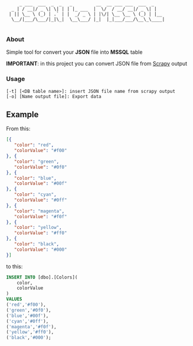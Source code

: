 ```
     _ ___  ___  _  _   _         __  __ ___ ___  ___  _    
  _ | / __|/ _ \| \| | | |_ ___  |  \/  / __/ __|/ _ \| |   
 | || \__ \ (_) | .` | |  _/ _ \ | |\/| \__ \__ \ (_) | |__ 
  \__/|___/\___/|_|\_|  \__\___/ |_|  |_|___/___/\__\_\____|
                                                                                                                        
```

### About
Simple tool for convert your **JSON** file into **MSSQL** table

**IMPORTANT**: in this project you can convert JSON file from [Scrapy](https://docs.scrapy.org/en/latest/) output

### Usage
```
[-t] [<DB table name>]: insert JSON file name from scrapy output
[-o] [Name output file]: Export data
```

## Example
From this:
```json
[{
   "color": "red",
   "colorValue": "#f00"
}, {
   "color": "green",
   "colorValue": "#0f0"
}, {
   "color": "blue",
   "colorValue": "#00f"
}, {
   "color": "cyan",
   "colorValue": "#0ff"
}, {
   "color": "magenta",
   "colorValue": "#f0f"
}, {
   "color": "yellow",
   "colorValue": "#ff0"
}, {
   "color": "black",
   "colorValue": "#000"
}]
```
to this:
```sql
INSERT INTO [dbo].[Colors](
	color,
	colorValue
)
VALUES
('red','#f00'),
('green','#0f0'),
('blue','#00f'),
('cyan','#0ff'),
('magenta','#f0f'),
('yellow','#ff0'),
('black','#000');
```
